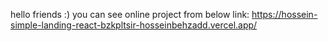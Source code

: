 
hello friends :)
you can see online project from below link:
https://hossein-simple-landing-react-bzkpltsir-hosseinbehzadd.vercel.app/

